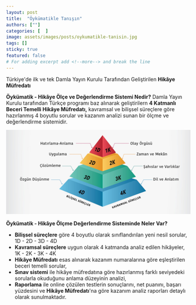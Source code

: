 ```yaml
---
layout: post
title:  "Öykümatikle Tanışın"
authors: [""]
categories: [  ]
image: assets/images/posts/oykumatikle-tanisin.jpg
tags: []
sticky: true
featured: false
# For adding excerpt add <!--more--> and break the line
---
```

Türkiye'de ilk ve tek Damla Yayın Kurulu Tarafından Geliştirilen **Hikâye Müfredatı**

**Öykümatik - Hikâye Ölçe ve Değerlendirme Sistemi Nedir?**
Damla Yayın Kurulu tarafından Türkçe programı baz alınarak geliştirilern **4 Katmanlı Beceri Temelli Hikâye Müfredatı,** kavramsal ve bilişsel süreçlere göre hazırlanmış 4 boyutlu sorular ve kazanım analizi sunan bir ölçme ve değerlendirme sistemidir.
<!--more-->
<img src="/assets/images/posts/oykumatik-surecleri.jpg" alt="">

**Öykümatik - Hikâye Ölçme Değerlendirme Sisteminde Neler Var?**

- **Bilişsel süreçlere** göre 4 boyutlu olarak sınıflandırılan yeni nesil sorular, <br>
    1D - 2D - 3D - 4D
- **Kavramsal süreçlere** uygun olarak 4 katmanda analiz edilen hikâyeler, <br>
    1K - 2K - 3K - 4K
- **Hikâye Müfredatı** esas alınarak kazanım numaralarına göre eşleştirilen beceri temelli sorular,
- **Sınav sistemi** ile hikâye müfredatına göre hazırlanmış farklı seviyedeki sorularla okuduğunu anlama düzeyinin analizi,
- **Raporlama** ile online çözülen testlerin sonuçlarını, net puanını, başarı yüzdesini ve **Hikâye Müfredatı**'na göre kazanım analiz raporları
detaylı olarak sunulmaktadır.